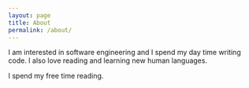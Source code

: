 ```yaml
---
layout: page
title: About
permalink: /about/
---
```


I am interested in software engineering and I spend my day time writing code. I also love reading and learning new human languages.

I spend my free time reading.
